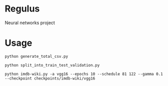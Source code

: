 # Regulus
Neural networks project

# Usage
`python generate_total_csv.py`

`python split_into_train_test_validation.py`

`python imdb-wiki.py -a vgg16 --epochs 10 --schedule 81 122 --gamma 0.1 --checkpoint checkpoints/imdb-wiki/vgg16`
